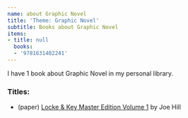 ```yaml
---
name: about Graphic Novel
title: 'Theme: Graphic Novel'
subtitle: Books about Graphic Novel
items:
- title: null
  books:
  - '9781631402241'
---
```

I have 1 book about Graphic Novel in my personal library.

### Titles:
- (paper) [Locke & Key Master Edition Volume 1](/books/info/9781631402241) by Joe Hill
